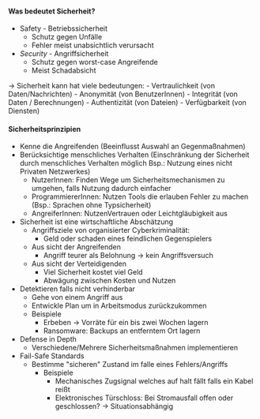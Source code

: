 #### Was bedeutet Sicherheit?
- Safety - Betriebssicherheit
	- Schutz gegen Unfälle
	- Fehler meist unabsichtlich verursacht
- *Security* - Angriffsicherheit
	- Schutz gegen worst-case Angreifende
	- Meist Schadabsicht

-> Sicherheit kann hat viele bedeutungen:
	- Vertraulichkeit (von Daten/Nachrichten)
	- Anonymität (von BenutzerInnen)
	- Integrität (von Daten / Berechnungen)
	- Authentizität (von Dateien)
	- Verfügbarkeit (von Diensten)

#### Sicherheitsprinzipien
- Kenne die Angreifenden (Beeinflusst Auswahl an Gegenmaßnahmen)
- Berücksichtige menschliches Verhalten (Einschränkung der Sicherheit durch menschliches Verhalten möglich Bsp.: Nutzung eines nicht Privaten Netzwerkes)
	- NutzerInnen: Finden Wege um Sicherheitsmechanismen zu umgehen, falls Nutzung dadurch einfacher
	- ProgrammiererInnen: Nutzen Tools die erlauben Fehler zu machen (Bsp.: Sprachen ohne Typsicherheit)
	- AngreiferInnen: NutzenVertrauen oder Leichtgläubigkeit aus
- Sicherheit ist eine wirtschaftliche Abschätzung
	- Angriffsziele von organisierter Cyberkriminalität:
		- Geld oder schaden eines feindlichen Gegenspielers
	- Aus sicht der Angreifenden
		- Angriff teurer als Belohnung -> kein Angriffsversuch
	- Aus sicht der Verteidigenden
		- Viel Sicherheit kostet viel Geld
		- Abwägung zwischen Kosten und Nutzen
- Detektieren falls nicht verhinderbar
	- Gehe von einem Angriff aus
	- Entwickle Plan um in Arbeitsmodus zurückzukommen
	- Beispiele
		- Erbeben -> Vorräte für ein bis zwei Wochen lagern
		- Ransomware: Backups an entferntem Ort lagern
- Defense in Depth
	- Verschiedene/Mehrere Sicherheitsmaßnahmen implementieren
- Fail-Safe Standards
	- Bestimme "sicheren" Zustand im falle eines Fehlers/Angriffs
		- Beispiele
			- Mechanisches Zugsignal welches auf halt fällt falls ein Kabel reißt
			- Elektronisches Türschloss: Bei Stromausfall offen oder geschlossen? -> Situationsabhängig